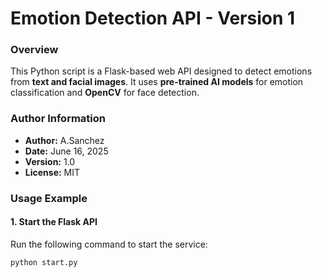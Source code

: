# Emotion Detection API - Version 1

### Overview
This Python script is a Flask-based web API designed to detect emotions from **text and facial images**. 
It uses **pre-trained AI models** for emotion classification and **OpenCV** for face detection.

### Author Information
- **Author:** A.Sanchez  
- **Date:** June 16, 2025  
- **Version:** 1.0  
- **License:** MIT  

### Usage Example
#### 1. Start the Flask API  
Run the following command to start the service:  
```bash
python start.py
